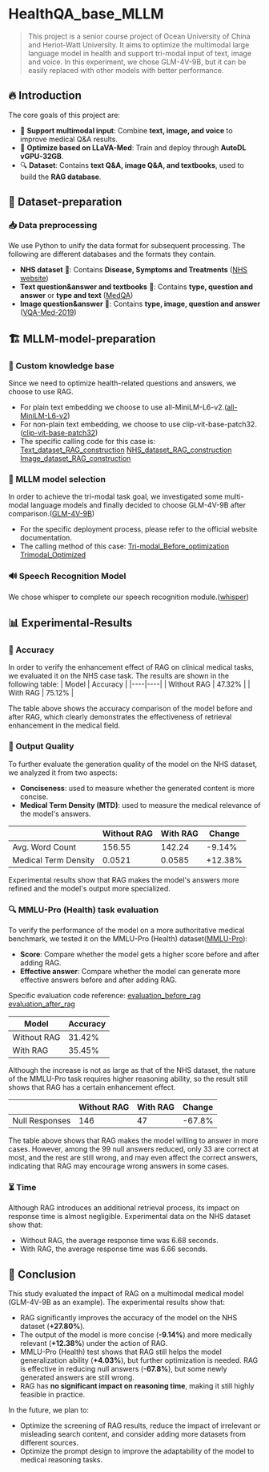 # HealthQA_base_MLLM
> This project is a senior course project of Ocean University of China and Heriot-Watt University. It aims to optimize the multimodal large language model in health and support tri-modal input of text, image and voice. In this experiment, we chose GLM-4V-9B, but it can be easily replaced with other models with better performance.

## 🔥 Introduction
The core goals of this project are:
- 🌟 **Support multimodal input**: Combine **text, image, and voice** to improve medical Q&A results.
- 🚀 **Optimize based on LLaVA-Med**: Train and deploy through **AutoDL vGPU-32GB**.
- 🔍 **Dataset**: Contains **text Q&A, image Q&A, and textbooks**, used to build the **RAG database**.

## 📂 Dataset-preparation
### 📥 Data preprocessing
We use Python to unify the data format for subsequent processing. The following are different databases and the formats they contain.
- **NHS dataset** 📜: Contains **Disease, Symptoms and Treatments** ([NHS website](https://www.nhsinform.scot/illnesses-and-conditions/a-to-z/))
- **Text question&answer and textbooks** 📜: Contains **type, question and answer** or **type and text** ([MedQA](https://github.com/jind11/MedQA))
- **Image question&answer** 📜: Contains **type, image, question and answer** ([VQA-Med-2019](https://github.com/abachaa/VQA-Med-2019))

## 🏗 MLLM-model-preparation
### 🌟 Custom knowledge base
Since we need to optimize health-related questions and answers, we choose to use RAG.
- For plain text embedding we choose to use all-MiniLM-L6-v2.([all-MiniLM-L6-v2](https://huggingface.co/sentence-transformers/all-MiniLM-L6-v2))
- For non-plain text embedding, we choose to use clip-vit-base-patch32.([clip-vit-base-patch32](https://huggingface.co/openai/clip-vit-base-patch32))
- The specific calling code for this case is:
  [Text_dataset_RAG_construction](directory/RAG_construction/Text_dataset_RAG_construction.ipynb)
  [NHS_dataset_RAG_construction](directory/RAG_construction/NHS_dataset_RAG_construction.ipynb)
  [Image_dataset_RAG_construction](directory/RAG_construction/Image_dataset_RAG_construction.ipynb)

### 📌 MLLM model selection
In order to achieve the tri-modal task goal, we investigated some multi-modal language models and finally decided to choose GLM-4V-9B after comparison.([GLM-4V-9B](https://github.com/THUDM/GLM-4))
- For the specific deployment process, please refer to the official website documentation.
- The calling method of this case:
  [Tri-modal_Before_optimization](directory/final_model/Tri-modal_Before_optimization.ipynb)
  [Trimodal_Optimized](directory/final_model/Trimodal_Optimized.ipynb)

### 🔊 Speech Recognition Model
We chose whisper to complete our speech recognition module.([whisper](https://github.com/openai/whisper))

## 📊 Experimental-Results
### 🎯 Accuracy
In order to verify the enhancement effect of RAG on clinical medical tasks, we evaluated it on the NHS case task. The results are shown in the following table:
| Model | Accuracy |
|----|----|
| Without RAG | 47.32% |
| With RAG | 75.12% |

The table above shows the accuracy comparison of the model before and after RAG, which clearly demonstrates the effectiveness of retrieval enhancement in the medical field.

### 🔬 Output Quality
To further evaluate the generation quality of the model on the NHS dataset, we analyzed it from two aspects:
- **Conciseness**: used to measure whether the generated content is more concise.
- **Medical Term Density (MTD)**: used to measure the medical relevance of the model's answers.
  
|  | Without RAG | With RAG | Change |
|----|----|----|----|
| Avg. Word Count | 156.55 | 142.24 | -9.14% |
| Medical Term Density | 0.0521 | 0.0585 | +12.38% |

Experimental results show that RAG makes the model's answers more refined and the model's output more specialized.

### 🔍 MMLU-Pro (Health) task evaluation
To verify the performance of the model on a more authoritative medical benchmark, we tested it on the MMLU-Pro (Health) dataset([MMLU-Pro](https://huggingface.co/datasets/TIGER-Lab/MMLU-Pro)):
- **Score**: Compare whether the model gets a higher score before and after adding RAG.
- **Effective answer**: Compare whether the model can generate more effective answers before and after adding RAG.

Specific evaluation code reference:
[evaluation_before_rag](directory/evaluation/evaluation_before_rag.ipynb)
[evaluation_after_rag](directory/evaluation/evaluation_after_rag.ipynb)

| Model | Accuracy |
|----|----|
| Without RAG | 31.42% |
| With RAG | 35.45% |

Although the increase is not as large as that of the NHS dataset, the nature of the MMLU-Pro task requires higher reasoning ability, so the result still shows that RAG has a certain enhancement effect.

|  | Without RAG | With RAG | Change |
|----|----|----|----|
| Null Responses | 146 | 47 | -67.8% |

The table above shows that RAG makes the model willing to answer in more cases. However, among the 99 null answers reduced, only 33 are correct at most, and the rest are still wrong, and may even affect the correct answers, indicating that RAG may encourage wrong answers in some cases.

### ⏳ Time
Although RAG introduces an additional retrieval process, its impact on response time is almost negligible. Experimental data on the NHS dataset show that:
- Without RAG, the average response time was 6.68 seconds.
- With RAG, the average response time was 6.66 seconds.

## 📌 Conclusion
This study evaluated the impact of RAG on a multimodal medical model (GLM-4V-9B as an example). The experimental results show that:
- RAG significantly improves the accuracy of the model on the NHS dataset (**+27.80%**).
- The output of the model is more concise (**-9.14%**) and more medically relevant (**+12.38%**) under the action of RAG.
- MMLU-Pro (Health) test shows that RAG still helps the model generalization ability (**+4.03%**), but further optimization is needed. RAG is effective in reducing null answers (**-67.8%**), but some newly generated answers are still wrong.
- RAG has **no significant impact on reasoning time**, making it still highly feasible in practice.

In the future, we plan to:
- Optimize the screening of RAG results, reduce the impact of irrelevant or misleading search content, and consider adding more datasets from different sources.
- Optimize the prompt design to improve the adaptability of the model to medical reasoning tasks.
